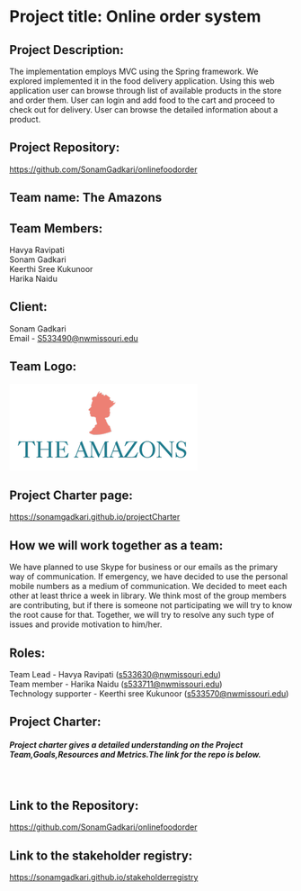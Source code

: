 # Project title: Online order system

## Project Description:
The implementation employs MVC using the Spring framework. We explored implemented it in the food delivery application. Using this web application user can browse through list of available products in the store and order them. User can login and add food to the cart and proceed to check out for delivery. User can browse the detailed information about a product.

## Project Repository:
https://github.com/SonamGadkari/onlinefoodorder

## Team name: The Amazons 

## Team Members:
Havya Ravipati<br>
Sonam Gadkari<br>
Keerthi Sree Kukunoor<br>
Harika Naidu<br>

## Client:
Sonam Gadkari <br>
Email - S533490@nwmissouri.edu

## Team Logo:
![](logo.png)

## Project Charter page:
https://sonamgadkari.github.io/projectCharter

## How we will work together as a team:
We have planned to use Skype for business or our emails as the primary way of communication. If emergency, we have decided to use the personal mobile numbers as a medium of communication. We decided to meet each other at least thrice a week in library. We think most of the group members are contributing, but if there is someone not participating we will try to know the root cause for that. Together, we will try to resolve any such type of issues and provide motivation to him/her.

## Roles:
Team Lead - Havya Ravipati (s533630@nwmissouri.edu) <br>
Team member - Harika Naidu (s533711@nwmissouri.edu) <br>
Technology supporter - Keerthi sree Kukunoor (s533570@nwmissouri.edu) <br>

## Project Charter:
<h5> Project charter gives a detailed understanding on the Project Team,Goals,Resources and Metrics.The link for the repo is below.</h5>
<br>

## Link to the Repository:
https://github.com/SonamGadkari/onlinefoodorder


## Link to the stakeholder registry:
https://sonamgadkari.github.io/stakeholderregistry
